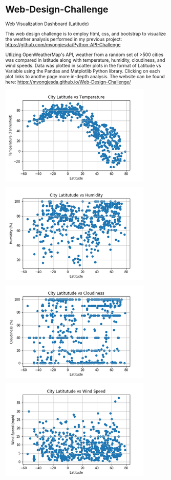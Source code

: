 # Web-Design-Challenge

Web Visualization Dashboard (Latitude)

This web design challenge is to employ html, css, and bootstrap to visualize the weather analysis performed in my previous project: https://github.com/mvongjesda/Python-API-Challenge

Utlizing OpenWeatherMap's API, weather from a random set of >500 cities was compared in latitude along with temperature, humidity, cloudiness, and wind speeds. Data was plotted in scatter plots in the format of Latitude vs Variable using the Pandas and Matplotlib Python library.  Clicking on each plot links to anothe page more in-depth analysis.  The website can be found here: https://mvongjesda.github.io/Web-Design-Challenge/

![](Images/LatitudeVsTemperature.png)  

![](Images/LatitudeVsHumidity.png)  

![](Images/LatitudeVsCloudiness.png)  

![](Images/LatitudeVsWindspeed.png)


